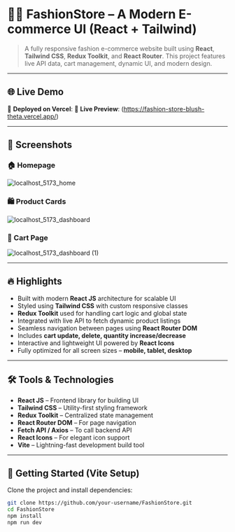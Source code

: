 # 👗✨ FashionStore – A Modern E-commerce UI (React + Tailwind)

> A fully responsive fashion e-commerce website built using **React**, **Tailwind CSS**, **Redux Toolkit**, and **React Router**. This project features live API data, cart management, dynamic UI, and modern design.

---

## 🌐 Live Demo

🚀 **Deployed on Vercel**:
🚀 **Live Preview**: (https://fashion-store-blush-theta.vercel.app/)

---

## 📸 Screenshots

### 🏠 Homepage  
![localhost_5173_home](https://github.com/user-attachments/assets/31d08dd7-2672-49a8-ae96-825decf90442)



### 🛍️ Product Cards  
![localhost_5173_dashboard](https://github.com/user-attachments/assets/ef0eebcd-48d2-4f20-b359-9e9ea880365c)


### 🛒 Cart Page  
![localhost_5173_dashboard (1)](https://github.com/user-attachments/assets/24b66fc7-f1a9-4757-8b86-3b1dc1b340d9)


---

## 🔥 Highlights

- Built with modern **React JS** architecture for scalable UI  
- Styled using **Tailwind CSS** with custom responsive classes  
- **Redux Toolkit** used for handling cart logic and global state  
- Integrated with live API to fetch dynamic product listings  
- Seamless navigation between pages using **React Router DOM**  
- Includes **cart update, delete, quantity increase/decrease**  
- Interactive and lightweight UI powered by **React Icons**  
- Fully optimized for all screen sizes – **mobile, tablet, desktop**

---

## 🛠️ Tools & Technologies

- **React JS** – Frontend library for building UI  
- **Tailwind CSS** – Utility-first styling framework  
- **Redux Toolkit** – Centralized state management  
- **React Router DOM** – For page navigation  
- **Fetch API / Axios** – To call backend API  
- **React Icons** – For elegant icon support  
- **Vite** – Lightning-fast development build tool

---

## 🚀 Getting Started (Vite Setup)

Clone the project and install dependencies:

```bash
git clone https://github.com/your-username/FashionStore.git
cd FashionStore
npm install
npm run dev
